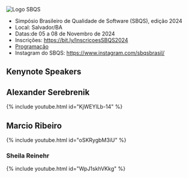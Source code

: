 ![Logo SBQS](https://github.com/user-attachments/assets/c402aaa7-da9a-44b5-b8c2-40861730e0c4)


- Simpósio Brasileiro de Qualidade de Software (SBQS), edição 2024
- Local: Salvador/BA
- Datas:de 05 a 08 de Novembro de 2024
- Inscrições: <https://bit.ly/InscricoesSBQS2024>
- [Programação](https://bit.ly/4gjmbMY)
- Instagram do SBQS: <https://www.instagram.com/sbqsbrasil/>

## Kenynote Speakers

## Alexander Serebrenik 

{% include youtube.html id="KjWEYlLb-14" %}


## Marcio Ribeiro 

{% include youtube.html id="oSKRygbM3iU" %}

### Sheila Reinehr

{% include youtube.html id="WpJ1skhVKkg" %}





